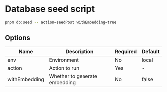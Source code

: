 # Database seed script

```bash
pnpm db:seed -- action=seedPost withEmbedding=true
```

## Options

| Name          | Description                   | Required | Default |
| ------------- | ----------------------------- | -------- | ------- |
| env           | Environment                   | No       | local   |
| action        | Action to run                 | Yes      | -       |
| withEmbedding | Whether to generate embedding | No       | false   |
